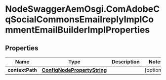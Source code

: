# NodeSwaggerAemOsgi.ComAdobeCqSocialCommonsEmailreplyImplCommentEmailBuilderImplProperties

## Properties
Name | Type | Description | Notes
------------ | ------------- | ------------- | -------------
**contextPath** | [**ConfigNodePropertyString**](ConfigNodePropertyString.md) |  | [optional] 


